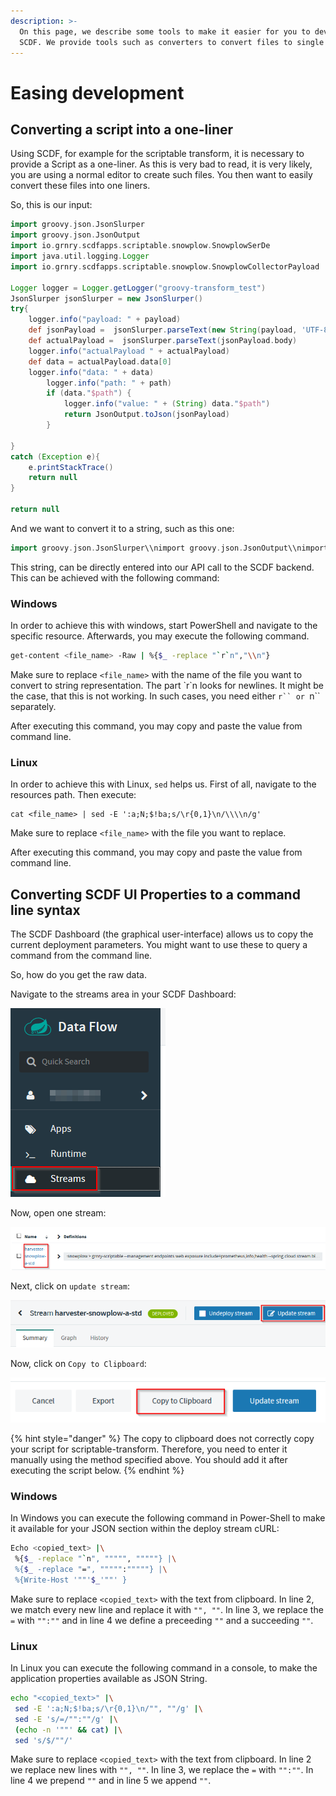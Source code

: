 ```yaml
---
description: >-
  On this page, we describe some tools to make it easier for you to develop with
  SCDF. We provide tools such as converters to convert files to single lines.
---
```


# Easing development

## Converting a script into a one-liner

Using SCDF, for example for the scriptable transform, it is necessary to provide a Script as a one-liner. As this is very bad to read, it is very likely, you are using a normal editor to create such files. You then want to easily convert these files into one liners.

So, this is our input:

```groovy
import groovy.json.JsonSlurper
import groovy.json.JsonOutput
import io.grnry.scdfapps.scriptable.snowplow.SnowplowSerDe
import java.util.logging.Logger
import io.grnry.scdfapps.scriptable.snowplow.SnowplowCollectorPayload

Logger logger = Logger.getLogger("groovy-transform_test")
JsonSlurper jsonSlurper = new JsonSlurper()
try{
    logger.info("payload: " + payload)
    def jsonPayload =  jsonSlurper.parseText(new String(payload, 'UTF-8'))
    def actualPayload =  jsonSlurper.parseText(jsonPayload.body)
    logger.info("actualPayload " + actualPayload)
    def data = actualPayload.data[0]
    logger.info("data: " + data)
        logger.info("path: " + path)
        if (data."$path") {
            logger.info("value: " + (String) data."$path")
            return JsonOutput.toJson(jsonPayload)
        }

}
catch (Exception e){
    e.printStackTrace()
    return null
}

return null
```

And we want to convert it to a string, such as this one:

```groovy
import groovy.json.JsonSlurper\\nimport groovy.json.JsonOutput\\nimport io.grnry.scdfapps.scriptable.snowplow.SnowplowSerDe\\nimport java.util.logging.Logger\\nimport io.grnry.scdfapps.scriptable.snowplow.SnowplowCollectorPayload\\n\\nLogger logger = Logger.getLogger("groovy-transform_test")\\nJsonSlurper jsonSlurper = new JsonSlurper()\\ntry{\\n    logger.info("payload: " + payload)\\n    def jsonPayload =  jsonSlurper.parseText(new String(payload, 'UTF-8'))\\n    def actualPayload =  jsonSlurper.parseText(jsonPayload.body)\\n    logger.info("actualPayload " + actualPayload)\\n    def data = actualPayload.data[0]\\n    logger.info("data: " + data)\\n        logger.info("path: " + path)\\n        if (data."$path") {\\n            logger.info("value: " + (String) data."$path")\\n            return JsonOutput.toJson(jsonPayload)\\n        }\\n\\n}\\ncatch (Exception e){\\n    e.printStackTrace()\\n    return null\\n}\\n\\nreturn null\\n
```

This string, can be directly entered into our API call to the SCDF backend. This can be achieved with the following command:

### Windows

In order to achieve this with windows, start PowerShell and navigate to the specific resource. Afterwards, you may execute the following command.

```bash
get-content <file_name> -Raw | %{$_ -replace "`r`n","\\n"}
```

Make sure to replace `<file_name>` with the name of the file you want to convert to string representation. The part \`r\`n looks for newlines. It might be the case, that this is not working. In such cases, you need either ```r`` or ```n`` separately.

After executing this command, you may copy and paste the value from command line.

### Linux

In order to achieve this with Linux, `sed` helps us. First of all, navigate to the resources path. Then execute:

```text
cat <file_name> | sed -E ':a;N;$!ba;s/\r{0,1}\n/\\\\n/g'
```

Make sure to replace `<file_name>` with the file you want to replace.

After executing this command, you may copy and paste the value from command line.

## Converting SCDF UI Properties to a command line syntax

The SCDF Dashboard \(the graphical user-interface\) allows us to copy the current deployment parameters. You might want to use these to query a command from the command line.

So, how do you get the raw data.

Navigate to the streams area in your SCDF Dashboard:

![](../../.gitbook/assets/grafik%20%2813%29.png)

Now, open one stream:

![](../../.gitbook/assets/grafik%20%2810%29.png)

Next, click on `update stream`:

![](../../.gitbook/assets/grafik%20%2814%29.png)

Now, click on `Copy to Clipboard`:

![](../../.gitbook/assets/grafik%20%289%29.png)

{% hint style="danger" %}
The copy to clipboard does not correctly copy your script for scriptable-transform. Therefore, you need to enter it manually using the method specified above. You should add it after executing the script below.
{% endhint %}

### Windows

In Windows you can execute the following command in Power-Shell to make it available for your JSON section within the deploy stream cURL:

```bash
Echo <copied_text> |\
 %{$_ -replace "`n", """"", """""} |\
 %{$_ -replace "=", """"":"""""} |\
 %{Write-Host '""'$_'""' }
```

Make sure to replace `<copied_text>` with the text from clipboard. In line 2, we match every new line and replace it with `"", ""`. In line 3, we replace the `=` with `"":""` and in line 4 we define a preceeding `""` and a succeeding `""`.

### Linux

In Linux you can execute the following command in a console, to make the application properties available as JSON String.

```bash
echo "<copied_text>" |\
 sed -E ':a;N;$!ba;s/\r{0,1}\n/"", ""/g' |\
 sed -E 's/=/"":""/g' |\
 (echo -n '""' && cat) |\
 sed 's/$/""/'
```

Make sure to replace `<copied_text>` with the text from clipboard. In line 2 we replace new lines with `"", ""`. In line 3, we replace the `=` with `"":""`. In line 4 we prepend `""` and in line 5 we append `""`.

